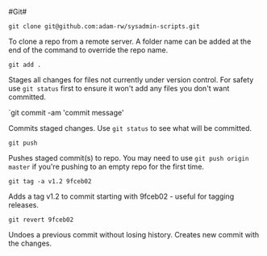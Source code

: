#Git#

`git clone git@github.com:adam-rw/sysadmin-scripts.git` 

To  clone a repo from a remote server. A folder name can be added at the end of the command to override the repo name.

`git add .`

Stages all changes for files not currently under version control. For safety use `git status` first to ensure it won't add any files you don't want committed.

`git commit -am 'commit message'

Commits staged changes. Use `git status` to see what will be committed.

`git push`

Pushes staged commit(s) to repo. You may need to use `git push origin master` if you're pushing to an empty repo for the first time.

`git tag -a v1.2 9fceb02`

Adds a tag v1.2 to commit starting with 9fceb02 - useful for tagging releases.

`git revert 9fceb02`

Undoes a previous commit without losing history. Creates new commit with the changes.
